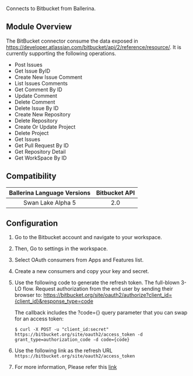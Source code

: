 Connects to Bitbucket from Ballerina.

## Module Overview

The BitBucket connector consume the data exposed in https://developer.atlassian.com/bitbucket/api/2/reference/resource/. It is currently supporting the following operations.

- Post Issues
- Get Issue ByID
- Create New Issue Comment
- List Issues Comments
- Get Comment By ID
- Update Comment
- Delete Comment
- Delete Issue By ID
- Create New Repository
- Delete Repository
- Create Or Update Project
- Delete Project
- Get Issues
- Get Pull Request By ID
- Get Repository Detail
- Get WorkSpace By ID


## Compatibility

| Ballerina Language Versions  | Bitbucket API     |
|:----------------------------:|:-----------------:|
|  Swan Lake Alpha 5           |   2.0             |

## Configuration

1. Go to the Bitbucket account and navigate to your workspace.
2. Then, Go to settings in the workspace.
3. Select OAuth consumers from Apps and Features list.
4. Create a new consumers and copy your key and secret.
5. Use the following code to generate the refresh token. The full-blown 3-LO flow. Request authorization from the end user by sending their browser to:
    https://bitbucket.org/site/oauth2/authorize?client_id={client_id}&response_type=code

    The callback includes the ?code={} query parameter that you can swap for an access token:
    ```
    $ curl -X POST -u "client_id:secret" https://bitbucket.org/site/oauth2/access_token -d grant_type=authorization_code -d code={code}
    ```

6. Use the following link as the refresh URL
    `https://bitbucket.org/site/oauth2/access_token`

7. For more information, Please refer this [link](https://developer.atlassian.com/bitbucket/api/2/reference/?utm_source=%2Fbitbucket%2Fapi%2F2%2Freference&utm_medium=302)